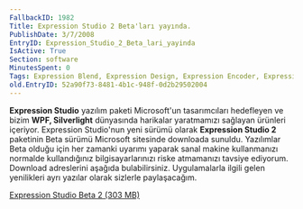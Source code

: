 ```yaml
---
FallbackID: 1982
Title: Expression Studio 2 Beta'ları yayında.
PublishDate: 3/7/2008
EntryID: Expression_Studio_2_Beta_lari_yayinda
IsActive: True
Section: software
MinutesSpent: 0
Tags: Expression Blend, Expression Design, Expression Encoder, Expression Media, Expression Studio, Expression Web
old.EntryID: 52a90f73-8481-4b1c-948f-0d2b29502004
---
```

**Expression Studio** yazılım paketi Microsoft'un tasarımcıları
hedefleyen ve bizim **WPF, Silverlight** dünyasında harikalar
yaratmamızı sağlayan ürünleri içeriyor. Expression Studio'nun yeni
sürümü olarak **Expression Studio 2** paketinin Beta sürümü Microsoft
sitesinde downloada sunuldu. Yazılımlar Beta olduğu için her zamanki
uyarımı yaparak sanal makine kullanmanızı normalde kullandığınız
bilgisayarlarınızı riske atmamanızı tavsiye ediyorum. Download
adreslerini aşağıda bulabilirsiniz. Uygulamalarla ilgili gelen
yenilikleri ayrı yazılar olarak sizlerle paylaşacağım.

[Expression Studio Beta 2 (303
MB)](http://www.microsoft.com/downloads/details.aspx?FamilyId=BBE5A30B-E95E-4B0D-A7C6-6367CDD2A9EF&displaylang=en)


